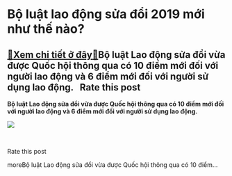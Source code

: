 Bộ luật lao động sửa đổi 2019 mới như thế nào?
==============================================

[:gift:Xem chi tiết ở đây:gift:](https://hddtvn.com/bo-luat-lao-dong-sua-doi-2019-moi-nhu-the-nao/)Bộ luật Lao động sửa đổi vừa được Quốc hội thông qua có 10 điểm mới đối với người lao động và 6 điểm mới đối với người sử dụng lao động.   Rate this post
---------------------------------------------------------------------------------------------------------------------------------------------------------

**Bộ luật Lao động sửa đổi vừa được Quốc hội thông qua có 10 điểm mới đối với người lao động và 6 điểm mới đối với người sử dụng lao động.**


![](https://hddtvn.com/wp-content/uploads/2021/01/logo-luatlaodong-15743833987322115286597-0843.jpg)


 








































Rate this post


moreBộ luật Lao động sửa đổi vừa được Quốc hội thông qua có 10 điểm…

